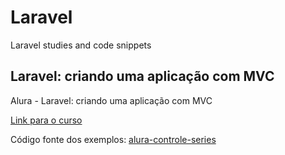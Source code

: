 # Laravel
Laravel studies and code snippets

## Laravel: criando uma aplicação com MVC
Alura - Laravel: criando uma aplicação com MVC

[Link para o curso](https://cursos.alura.com.br/course/laravel-criando-aplicacao-mvc)

Código fonte dos exemplos: [alura-controle-series](alura-controle-series)
